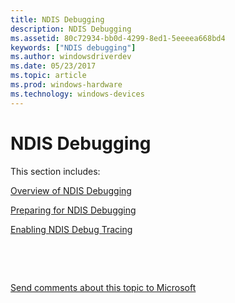 ```yaml
---
title: NDIS Debugging
description: NDIS Debugging
ms.assetid: 80c72934-bb0d-4299-8ed1-5eeeea668bd4
keywords: ["NDIS debugging"]
ms.author: windowsdriverdev
ms.date: 05/23/2017
ms.topic: article
ms.prod: windows-hardware
ms.technology: windows-devices
---
```


# NDIS Debugging


This section includes:

[Overview of NDIS Debugging](overview-of-ndis-debugging.md)

[Preparing for NDIS Debugging](preparing-for-ndis-debugging.md)

[Enabling NDIS Debug Tracing](enabling-ndis-debug-tracing.md)

 

 

[Send comments about this topic to Microsoft](mailto:wsddocfb@microsoft.com?subject=Documentation%20feedback%20[debugger\debugger]:%20NDIS%20Debugging%20%20RELEASE:%20%285/15/2017%29&body=%0A%0APRIVACY%20STATEMENT%0A%0AWe%20use%20your%20feedback%20to%20improve%20the%20documentation.%20We%20don't%20use%20your%20email%20address%20for%20any%20other%20purpose,%20and%20we'll%20remove%20your%20email%20address%20from%20our%20system%20after%20the%20issue%20that%20you're%20reporting%20is%20fixed.%20While%20we're%20working%20to%20fix%20this%20issue,%20we%20might%20send%20you%20an%20email%20message%20to%20ask%20for%20more%20info.%20Later,%20we%20might%20also%20send%20you%20an%20email%20message%20to%20let%20you%20know%20that%20we've%20addressed%20your%20feedback.%0A%0AFor%20more%20info%20about%20Microsoft's%20privacy%20policy,%20see%20http://privacy.microsoft.com/default.aspx. "Send comments about this topic to Microsoft")




